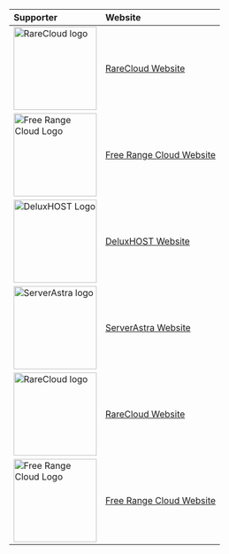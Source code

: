 | Supporter                                                              | Website                                             |
| :--------------------------------------------------------------------- | :-------------------------------------------------- |
| <img src="https://rarecloud.io/rarecloud.png" alt="RareCloud logo" width="150" title="RareCloud"> | [RareCloud Website](https://rarecloud.io/)         |
| <img src="https://freerangecloud.com/images/logo.png" alt="Free Range Cloud Logo" width="150" title="Free Range Cloud"> | [Free Range Cloud Website](https://freerangecloud.com/) |
| <img src="https://billing.deluxhost.net/templates/lagom2/assets/img/logo/logo_big_inverse.752041140.png" alt="DeluxHOST Logo" width="150" title="DeluxHOST"> | [DeluxHOST Website](https://deluxhost.net/) |
| <img src="https://serverastra.com/img/logo-sa2-red.svg" alt="ServerAstra logo" width="150" title="ServerAstra"> | [ServerAstra Website](https://serverastra.com/)         |
| <img src="https://rarecloud.io/rarecloud.png" alt="RareCloud logo" width="150" title="RareCloud - Innovativer Cloud-Anbieter"> | [RareCloud Website](https://rarecloud.io/)         |
| <img src="https://freerangecloud.com/images/logo.png" alt="Free Range Cloud Logo" width="150" title="Free Range Cloud - Flexible Cloud-Dienste"> | [Free Range Cloud Website](https://freerangecloud.com/) |